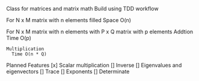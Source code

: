 Class for matrices and matrix math
Build using TDD workflow

For N x M matrix with n elements filled 
  Space O(n)
  
For N x M matrix with n elements with P x Q matrix with p elements
  Addtion
    Time O(p)

    Multiplication
      Time O(n * Q)


Planned Features 
  [x] Scalar multiplication
  [] Inverse 
  [] Eigenvalues and eigenvectors
  [] Trace
  [] Exponents
  [] Determinate 